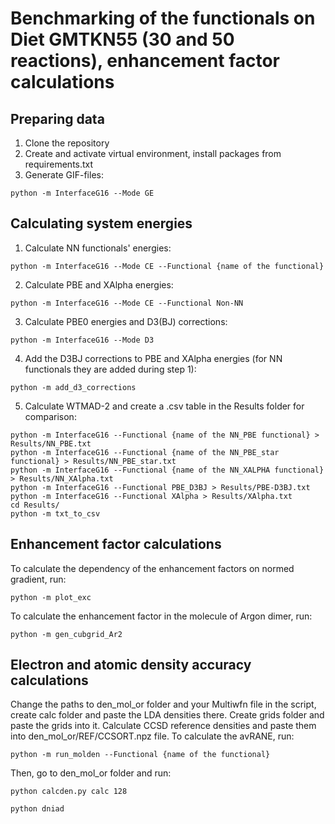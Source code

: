 # Benchmarking of the functionals on Diet GMTKN55 (30 and 50 reactions), enhancement factor calculations


## Preparing data

1) Clone the repository
2) Create and activate virtual environment, install packages from requirements.txt
3) Generate GIF-files:
```
python -m InterfaceG16 --Mode GE
```

## Calculating system energies
1) Calculate NN functionals' energies:
```
python -m InterfaceG16 --Mode CE --Functional {name of the functional}
```

2) Calculate PBE and XAlpha energies:

```
python -m InterfaceG16 --Mode CE --Functional Non-NN
```
3) Calculate PBE0 energies and D3(BJ) corrections:
```
python -m InterfaceG16 --Mode D3
```

4) Add the D3BJ corrections to PBE and XAlpha energies (for NN functionals they are added during step 1):

```
python -m add_d3_corrections
```

5) Calculate WTMAD-2 and create a .csv table in the Results folder for comparison:
```
python -m InterfaceG16 --Functional {name of the NN_PBE functional} > Results/NN_PBE.txt
python -m InterfaceG16 --Functional {name of the NN_PBE_star functional} > Results/NN_PBE_star.txt
python -m InterfaceG16 --Functional {name of the NN_XALPHA functional} > Results/NN_XAlpha.txt
python -m InterfaceG16 --Functional PBE_D3BJ > Results/PBE-D3BJ.txt
python -m InterfaceG16 --Functional XAlpha > Results/XAlpha.txt
cd Results/
python -m txt_to_csv
```

## Enhancement factor calculations
To calculate the dependency of the enhancement factors on normed gradient, run:
```
python -m plot_exc
```

To calculate the enhancement factor in the molecule of Argon dimer, run:
```
python -m gen_cubgrid_Ar2
```

## Electron and atomic density accuracy calculations
Change the paths to den_mol_or folder and your Multiwfn file in the script, create calc folder and paste the LDA densities there. Create grids folder and paste the grids into it. Calculate CCSD reference densities and paste them into den_mol_or/REF/CCSORT.npz file.
To calculate the avRANE, run:
```
python -m run_molden --Functional {name of the functional}
```
Then, go to den_mol_or folder and run:
```
python calcden.py calc 128
```
```
python dniad
```
